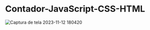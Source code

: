 # Contador-JavaScript-CSS-HTML
![Captura de tela 2023-11-12 180420](https://github.com/EvandroPascoal/Contador-JavaScript-CSS-HTML/assets/144403154/9d1c506b-ab49-4f04-8fd4-7f32d6de307f)
